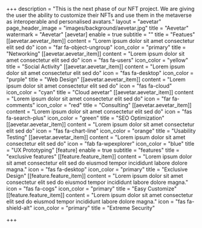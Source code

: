 +++
description = "This is the next phase of our NFT project. We are giving the user the ability to customize their NFTs and use them in the metaverse as interoperable and personalised avatars."
layout = "aevetar"
page_header_image = "images/background/aevetar.jpg"
title = "Aevetar"
watermark = "Aevetar"
[aevetar]
enable = true
subtitle = ""
title = "Featues"
[[aevetar.aevetar_item]]
content = "Lorem ipsum dolor sit amet consectetur elit sed do"
icon = "far fa-object-ungroup"
icon_color = "primary"
title = "Networking"
[[aevetar.aevetar_item]]
content = "Lorem ipsum dolor sit amet consectetur elit sed do"
icon = "fas fa-users"
icon_color = "yellow"
title = "Social Activity"
[[aevetar.aevetar_item]]
content = "Lorem ipsum dolor sit amet consectetur elit sed do"
icon = "fas fa-desktop"
icon_color = "purple"
title = "Web Design"
[[aevetar.aevetar_item]]
content = "Lorem ipsum dolor sit amet consectetur elit sed do"
icon = "fas fa-cloud"
icon_color = "cyan"
title = "Cloud aevetar"
[[aevetar.aevetar_item]]
content = "Lorem ipsum dolor sit amet consectetur elit sed do"
icon = "far fa-comments"
icon_color = "red"
title = "Consulting"
[[aevetar.aevetar_item]]
content = "Lorem ipsum dolor sit amet consectetur elit sed do"
icon = "fas fa-search-plus"
icon_color = "green"
title = "SEO Optimization"
[[aevetar.aevetar_item]]
content = "Lorem ipsum dolor sit amet consectetur elit sed do"
icon = "fas fa-chart-line"
icon_color = "orange"
title = "Usability Testing"
[[aevetar.aevetar_item]]
content = "Lorem ipsum dolor sit amet consectetur elit sed do"
icon = "fab fa-wpexplorer"
icon_color = "blue"
title = "UX Prototyping"
[feature]
enable = true
subtitle = "features"
title = "exclusive features"
[[feature.feature_item]]
content = "Lorem ipsum dolor sit amet consectetur elit sed do eiusmod tempor incididunt labore dolore magna."
icon = "fas fa-desktop"
icon_color = "primary"
title = "Exclusive Design"
[[feature.feature_item]]
content = "Lorem ipsum dolor sit amet consectetur elit sed do eiusmod tempor incididunt labore dolore magna."
icon = "fas fa-cogs"
icon_color = "primary"
title = "Easy Customize"
[[feature.feature_item]]
content = "Lorem ipsum dolor sit amet consectetur elit sed do eiusmod tempor incididunt labore dolore magna."
icon = "fas fa-shield-alt"
icon_color = "primary"
title = "Extreme Security"

+++
